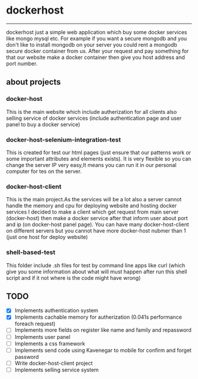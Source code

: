 # dockerhost
<hr>
dockerhost just a simple web application which buy some docker services like mongo mysql etc.
For example if you want a secure mongodb and you don't like to install mongodb on your server you could rent a mongodb secure docker container from us.
After your request and pay something for that our website make a docker container then give you host address and port number.

## about projects
### docker-host
This is the main website which include autherization for all clients also selling service of docker services (include authentication page and user panel to buy a docker service)
### docker-host-selenium-integration-test
This is created for test our html pages (just ensure that our patterns work or some important attributes and elements exists).
It is very flexible so you can change the server IP very easy,It means you can run it in our personal computer for tes on the server.
### docker-host-client
This is the main project.As the services will be a lot also a server cannot handle the memory and cpu for deploying website and hosting docker services I decided to make a client which get request from main server (docker-host) then make a docker service after that inform user about port and ip (on docker-host panel page).
You can have many docker-host-client on different servers but you cannot have more docker-host nubmer than 1 (just one host for deploy website)
### shell-based-test
This folder include .sh files for test by command line apps like curl (which give you some information about what will must happen after run this shell script and if it not where is the code might have wrong)

## TODO
- [x] Implements authentication system
- [x] Implements cachable memory for autherization (0.041s performance foreach request)
- [ ] Implements more fields on register like name and family and repassword
- [ ] Implements user panel
- [ ] Implements a css framework
- [ ] Implements send code using Kavenegar to mobile for confirm and forget password
- [ ] Write docker-host-client project
- [ ] Implements selling service system
